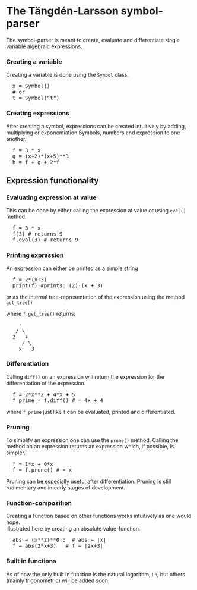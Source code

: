 # The Tängdén-Larsson symbol-parser

The symbol-parser is meant to create, evaluate and differentiate single variable algebraic expressions.

### Creating a variable

Creating a variable is done using the `Symbol` class. 

<pre>
  x = Symbol()
  # or  
  t = Symbol("t")
</pre>


### Creating expressions

After creating a symbol, expressions can be created intuitively by adding, multiplying or exponentiation Symbols, numbers and expression to one another.

<pre>
  f = 3 * x
  g = (x+2)*(x+5)**3  
  h = f + g + 2*f 
</pre>

## Expression functionality

### Evaluating expression at value

This can be done by either calling the expression at value or using `eval()` method.

<pre>
  f = 3 * x
  f(3) # returns 9
  f.eval(3) # returns 9
</pre>


### Printing expression

An expression can either be printed as a simple string

<pre>
  f = 2*(x+3)
  print(f) #prints: (2)⋅(x + 3)
</pre>

or as the internal tree-representation of the expression using the method `get_tree()`  

where `f.get_tree()`  returns:

<pre>
    ⋅
   / \
  2   +
     / \
    x   3
</pre>

### Differentiation

Calling `diff()` on an expression will return the expression for the differentiation of the expression.

<pre>
  f = 2*x**2 + 4*x + 5
  f_prime = f.diff() # = 4x + 4
</pre>

where `f_prime` just like `f` can be evaluated, printed and differentiated. 

### Pruning

To simplify an expression one can use the `prune()` method. Calling the method on an expression returns an expression which, if possible, is simpler.

<pre>
  f = 1*x + 0*x
  f = f.prune() # = x
</pre>

Pruning can be especially useful after differentiation. Pruning is still rudimentary and in early stages of development.

### Function-composition

Creating a function based on other functions works intuitively as one would hope.  
Illustrated here by creating an absolute value-function.

<pre>
  abs = (x**2)**0.5  # abs = |x|
  f = abs(2*x+3)   # f = |2x+3|
</pre>

### Built in functions

As of now the only built in function is the natural logarithm, `Ln`, but others (mainly trigonometric) will be added soon. 






